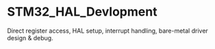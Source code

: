 # STM32_HAL_Devlopment
Direct register access, HAL setup, interrupt handling, bare-metal driver design &amp; debug.
